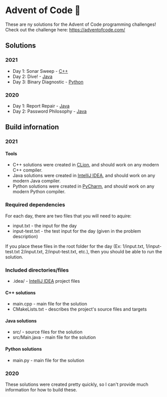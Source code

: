 # Advent of Code 🎄

These are ny solutions for the Advent of Code programming challenges! Check out the challenge here: https://adventofcode.com/

## Solutions
### 2021

* Day 1: Sonar Sweep - [C++](2021/1/main.cpp)
* Day 2: Dive! - [Java](2021/2/src/Main.java)
* Day 3: Binary Diagnostic - [Python](2021/3/main.py)

### 2020
* Day 1: Report Repair - [Java](2020/src/_2020/day01/ReportRepair.java)
* Day 2: Password Philosophy - [Java](2020/src/_2020/day02/PasswordPhilosophy.java)

## Build infornation

### 2021

#### Tools
* C++ solutions were created in [CLion](https://www.jetbrains.com/clion/), and should work on any modern C++ compiler.
* Java solutions were created in [IntelliJ IDEA](https://www.jetbrains.com/idea/), and should work on any modern Java compiler.
* Python solutions were created in [PyCharm](https://www.jetbrains.com/pycharm/), and should work on any modern Python compiler.

### Required dependencies
For each day, there are two files that you will need to aquire:
* input.txt - the input for the day
* input-test.txt - the test input for the day (given in the problem description)

If you place these files in the root folder for the day (Ex: 1/input.txt, 1/input-test.txt 2/input.txt, 2/input-test.txt, etc.), then you should be able to run the solution.

### Included directories/files
* .idea/ - [IntelliJ IDEA](https://www.jetbrains.com/idea/) project files

#### C++ solutions
* main.cpp - main file for the solution
* CMakeLists.txt - describes the project's source files and targets

#### Java solutions
* src/ - source files for the solution
* src/Main.java - main file for the solution

#### Python solutions
* main.py - main file for the solution

### 2020
These solutions were created pretty quickly, so I can't provide much information for how to build these.
